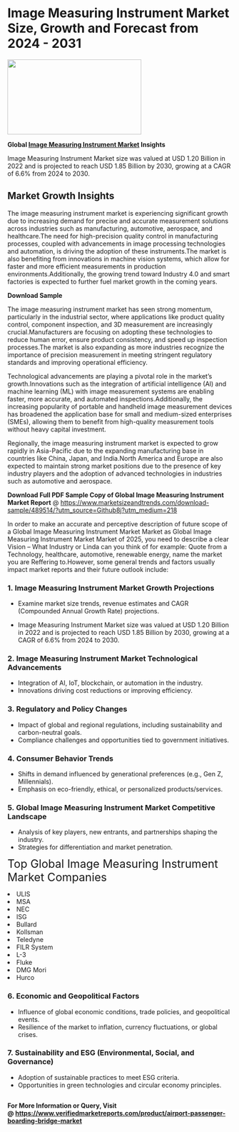 <H1>Image Measuring Instrument Market Size, Growth and Forecast from 2024 - 2031</H1><img class="aligncenter size-medium wp-image-584254" src="https://thirdeyenews.in/wp-content/uploads/2024/09/Global-Market-Research-300x168.jpeg" alt="" width="300" height="168" /><p><strong>Global&nbsp;<a href="https://www.marketsizeandtrends.com/download-sample/489514/?utm_source=Github8j?utm_medium=218">Image Measuring Instrument Market</a> Insights</strong></p><p>Image Measuring Instrument Market size was valued at USD 1.20 Billion in 2022 and is projected to reach USD 1.85 Billion by 2030, growing at a CAGR of 6.6% from 2024 to 2030.</p><p><h2>Market Growth Insights</h2> <p>The image measuring instrument market is experiencing significant growth due to increasing demand for precise and accurate measurement solutions across industries such as manufacturing, automotive, aerospace, and healthcare.The need for high-precision quality control in manufacturing processes, coupled with advancements in image processing technologies and automation, is driving the adoption of these instruments.The market is also benefiting from innovations in machine vision systems, which allow for faster and more efficient measurements in production environments.Additionally, the growing trend toward Industry 4.0 and smart factories is expected to further fuel market growth in the coming years.</p> <p><strong>Download Sample</strong></p> <p>The image measuring instrument market has seen strong momentum, particularly in the industrial sector, where applications like product quality control, component inspection, and 3D measurement are increasingly crucial.Manufacturers are focusing on adopting these technologies to reduce human error, ensure product consistency, and speed up inspection processes.The market is also expanding as more industries recognize the importance of precision measurement in meeting stringent regulatory standards and improving operational efficiency.</p> <p>Technological advancements are playing a pivotal role in the market’s growth.Innovations such as the integration of artificial intelligence (AI) and machine learning (ML) with image measurement systems are enabling faster, more accurate, and automated inspections.Additionally, the increasing popularity of portable and handheld image measurement devices has broadened the application base for small and medium-sized enterprises (SMEs), allowing them to benefit from high-quality measurement tools without heavy capital investment.</p> <p>Regionally, the image measuring instrument market is expected to grow rapidly in Asia-Pacific due to the expanding manufacturing base in countries like China, Japan, and India.North America and Europe are also expected to maintain strong market positions due to the presence of key industry players and the adoption of advanced technologies in industries such as automotive and aerospace.</p> <p><span class=""><strong>Download Full PDF Sample Copy of Global Image Measuring Instrument Market Report</strong> @ <a href="https://www.marketsizeandtrends.com/download-sample/489514/?utm_source=Github8j?utm_medium=218" target="_blank">https://www.marketsizeandtrends.com/download-sample/489514/?utm_source=Github8j?utm_medium=218</a></span></p><p>In order to make an accurate and perceptive description of future scope of a Global&nbsp;Image Measuring Instrument Market Market as Global&nbsp;Image Measuring Instrument Market Market of 2025, you need to describe a clear Vision &ndash; What Industry or Linda can you think of for example: Quote from a Technology, healthcare, automotive, renewable energy, name the market you are Reffering to.However, some general trends and factors usually impact market reports and their future outlook include:</p><h3>1.&nbsp;<strong>Image Measuring Instrument Market Growth Projections</strong></h3><ul><li>Examine market size trends, revenue estimates and CAGR (Compounded Annual Growth Rate) projections.</li><li><p>Image Measuring Instrument Market size was valued at USD 1.20 Billion in 2022 and is projected to reach USD 1.85 Billion by 2030, growing at a CAGR of 6.6% from 2024 to 2030.</p></li></ul><h3>2.&nbsp;<strong>Image Measuring Instrument Market Technological Advancements</strong></h3><ul><li>Integration of AI, IoT, blockchain, or automation in the industry.</li><li>Innovations driving cost reductions or improving efficiency.</li></ul><h3>3.&nbsp;<strong>Regulatory and Policy Changes</strong></h3><ul><li>Impact of global and regional regulations, including sustainability and carbon-neutral goals.</li><li>Compliance challenges and opportunities tied to government initiatives.</li></ul><h3>4.&nbsp;<strong>Consumer Behavior Trends</strong></h3><ul><li>Shifts in demand influenced by generational preferences (e.g., Gen Z, Millennials).</li><li>Emphasis on eco-friendly, ethical, or personalized products/services.</li></ul><h3>5.&nbsp;<strong>Global Image Measuring Instrument Market Competitive Landscape</strong></h3><ul><li>Analysis of key players, new entrants, and partnerships shaping the industry.</li><li>Strategies for differentiation and market penetration.</li></ul><p data-pm-slice="1 1 []"><span style="color: inherit; font-family: inherit; font-size: 25px;">Top Global Image Measuring Instrument Market Companies</span></p><div class="" data-test-id=""><p><li>ULIS</li><li> MSA</li><li> NEC</li><li> ISG</li><li> Bullard</li><li> Kollsman</li><li> Teledyne</li><li> FILR System</li><li> L-3</li><li> Fluke</li><li> DMG Mori</li><li> Hurco</li></p></div><h3>6.&nbsp;<strong>Economic and Geopolitical Factors</strong></h3><ul><li>Influence of global economic conditions, trade policies, and geopolitical events.</li><li>Resilience of the market to inflation, currency fluctuations, or global crises.</li></ul><h3>7.&nbsp;<strong>Sustainability and ESG (Environmental, Social, and Governance)</strong></h3><ul><li>Adoption of sustainable practices to meet ESG criteria.</li><li>Opportunities in green technologies and circular economy principles.</li></ul><h2><strong style="font-size: 14px;">For More Information or Query, Visit @&nbsp;</strong><a style="background-color: #ffffff; font-size: 14px;" href="https://www.marketsizeandtrends.com/report/image-measuring-instrument-market/" target="_blank">https://www.verifiedmarketreports.com/product/airport-passenger-boarding-bridge-market</a></h2>